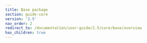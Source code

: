 ```yaml
---
title: Base package
section: guide-core
version: '2.5'
nav_order: 2
redirect_to: /documentation/user-guide/2.5/core/base/overview
has_children: true
---
```

